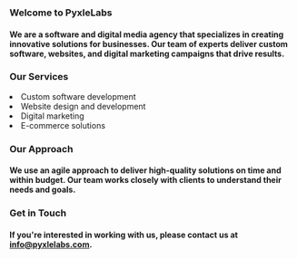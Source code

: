 ### Welcome to PyxleLabs

#### We are a software and digital media agency that specializes in creating innovative solutions for businesses. Our team of experts deliver custom software, websites, and digital marketing campaigns that drive results.

### Our Services

<li>Custom software development</li>
<li>Website design and development</li>
<li>Digital marketing</li>
<li>E-commerce solutions</li>

### Our Approach

#### We use an agile approach to deliver high-quality solutions on time and within budget. Our team works closely with clients to understand their needs and goals.

### Get in Touch

#### If you're interested in working with us, please contact us at info@pyxlelabs.com.

